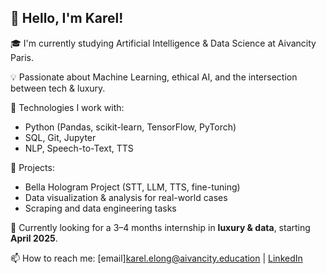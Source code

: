 ## 👋 Hello, I'm Karel!

🎓 I'm currently studying Artificial Intelligence & Data Science at Aivancity Paris.

💡 Passionate about Machine Learning, ethical AI, and the intersection between tech & luxury.

🔧 Technologies I work with:
- Python (Pandas, scikit-learn, TensorFlow, PyTorch)
- SQL, Git, Jupyter
- NLP, Speech-to-Text, TTS

🚀 Projects:
- Bella Hologram Project (STT, LLM, TTS, fine-tuning)
- Data visualization & analysis for real-world cases
- Scraping and data engineering tasks

🌱 Currently looking for a 3–4 months internship in **luxury & data**, starting **April 2025**.

📫 How to reach me: [email]karel.elong@aivancity.education | [LinkedIn](https://www.linkedin.com/in/karel-elong)
